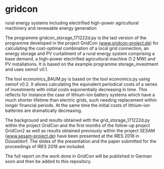 # gridcon
rural energy systems including electrified high-power agricultural machinery and renewable energy generation

The programme gridcon_storage_171222d.py is the last version of the programme developed in the project GridCon (www.gridcon-project.de) 
for calculating the cost-optimal combination of a local grid connection, an energy storage and PV curtailment of a rural energy 
system comprising a base demand, a high-power electrified agricultural machine (1.2 MW) and PV installations. 
It is based on the example programme storage_investment and uses oemof v0.1.

The tool economics_BAUM.py is based on the tool economics.py using oemof v0.2. It allows calculating the equivalent periodical costs
of a series of investments with initial costs exponentially decreasing in time. This reflects for instance the case of lithium-ion
battery systems which have a much shorter lifetime than electric grids, such needing replacement within longer financial periods.
At the same time the initial costs of lithium-ion batteries are dramatically decreasing.

The background and results obtained with the grid_storage_171222d.py within the project GridCon and the first months of the follow-up
project GridCon2 as well as results obtained previously within the project SESAM (www.sesam-project.de) have been presented at the
IRES 2018 in Düsseldorf. The slides of the presentation and the paper submitted for the proceedings of IRES 2018 are included.

The full report on the work done in GridCon will be published in German soon and then be added to this repository.
